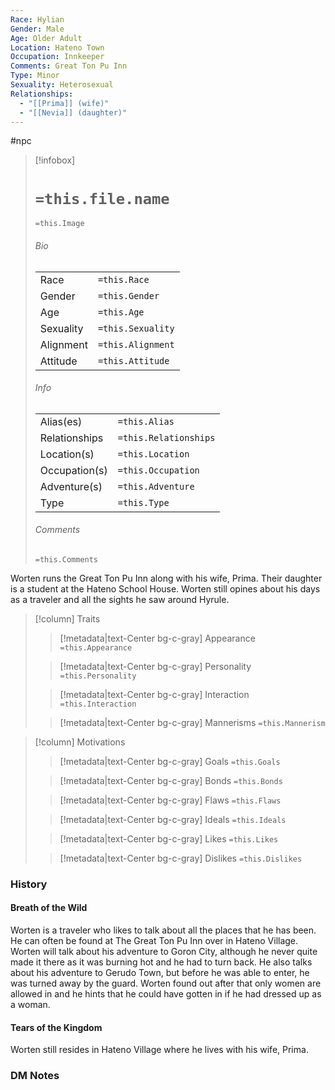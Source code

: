 ```yaml
---
Race: Hylian
Gender: Male
Age: Older Adult
Location: Hateno Town
Occupation: Innkeeper
Comments: Great Ton Pu Inn
Type: Minor
Sexuality: Heterosexual
Relationships:
  - "[[Prima]] (wife)"
  - "[[Nevia]] (daughter)"
---
```

 #npc 

> [!infobox]
> # `=this.file.name`
> `=this.Image`
> ###### Bio
> |  |  |
> | ---- | ---- |
> | Race | `=this.Race` |
> | Gender | `=this.Gender` |
> | Age | `=this.Age` |
> | Sexuality | `=this.Sexuality` |
> | Alignment | `=this.Alignment` |
> | Attitude | `=this.Attitude` |
> ###### Info
> |  |  |
> | ---- | ---- |
> | Alias(es) | `=this.Alias` |
> | Relationships | `=this.Relationships` |
> | Location(s) | `=this.Location` |
> | Occupation(s) | `=this.Occupation` |
> | Adventure(s) | `=this.Adventure` |
> | Type | `=this.Type` |
> ###### Comments
> `=this.Comments`


Worten runs the Great Ton Pu Inn along with his wife, Prima. Their daughter is a student at the Hateno School House. Worten still opines about his days as a traveler and all the sights he saw around Hyrule.


> [!column] Traits
>> [!metadata|text-Center bg-c-gray] Appearance
>> `=this.Appearance`
>
>> [!metadata|text-Center bg-c-gray] Personality
>> `=this.Personality`
>
>> [!metadata|text-Center bg-c-gray] Interaction
>> `=this.Interaction`
>
>> [!metadata|text-Center bg-c-gray] Mannerisms
>> `=this.Mannerism`
>

> [!column] Motivations
>> [!metadata|text-Center bg-c-gray] Goals
>> `=this.Goals`
>
>> [!metadata|text-Center bg-c-gray] Bonds
>> `=this.Bonds`
>
>> [!metadata|text-Center bg-c-gray] Flaws
>> `=this.Flaws`
>
>> [!metadata|text-Center bg-c-gray] Ideals
>> `=this.Ideals`
>
>> [!metadata|text-Center bg-c-gray] Likes
>> `=this.Likes`
>
>> [!metadata|text-Center bg-c-gray] Dislikes
>> `=this.Dislikes`
>

### History

#### Breath of the Wild

Worten is a traveler who likes to talk about all the places that he has been. He can often be found at The Great Ton Pu Inn over in Hateno Village. Worten will talk about his adventure to Goron City, although he never quite made it there as it was burning hot and he had to turn back. He also talks about his adventure to Gerudo Town, but before he was able to enter, he was turned away by the guard. Worten found out after that only women are allowed in and he hints that he could have gotten in if he had dressed up as a woman.

#### Tears of the Kingdom

Worten still resides in Hateno Village where he lives with his wife, Prima.

### DM Notes


